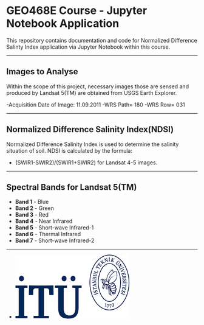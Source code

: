 # GEO468E Course - Jupyter Notebook Application
This repository contains documentation and code for Normalized Difference Salinty Index application via Jupyter Notebook within this course.

***

## Images to Analyse
Within the scope of this project, necessary images those are sensed and produced by Landsat 5(TM) are obtained from USGS Earth Explorer. 

-Acquisition Date of Image: 11.09.2011
-WRS Path= 180
-WRS Row= 031

***

## Normalized Difference Salinity Index(NDSI)
Normalized Difference Salinity Index is used to determine the salinity situation of soil. NDSI is calculated by the formula:

- (SWIR1-SWIR2)/(SWIR1+SWIR2) for Landsat 4-5 images.

***

## Spectral Bands for Landsat 5(TM)
- **Band 1** - Blue
- **Band 2** - Green
- **Band 3** - Red
- **Band 4** - Near Infrared
- **Band 5** - Short-wave Infrared-1
- **Band 6** - Thermal Infrared
- **Band 7** - Short-wave Infrared-2

***

- ![ITU_logo.png](Logo/ITU_logo.png)

